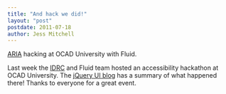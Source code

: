 ```yaml
---
title: "And hack we did!"
layout: "post"
postdate: 2011-07-18
author: Jess Mitchell
---
```

<a href="http://www.w3.org/TR/wai-aria/">ARIA</a> hacking at OCAD University with Fluid.

Last week the <a href="http://idrc.ocad.ca">IDRC</a> and Fluid team hosted an accessibility hackathon at OCAD University. The <a href="http://blog.jqueryui.com/2011/07/aria-hackathon-summary/">jQuery UI blog</a> has a summary of what happened there! Thanks to everyone for a great event.
